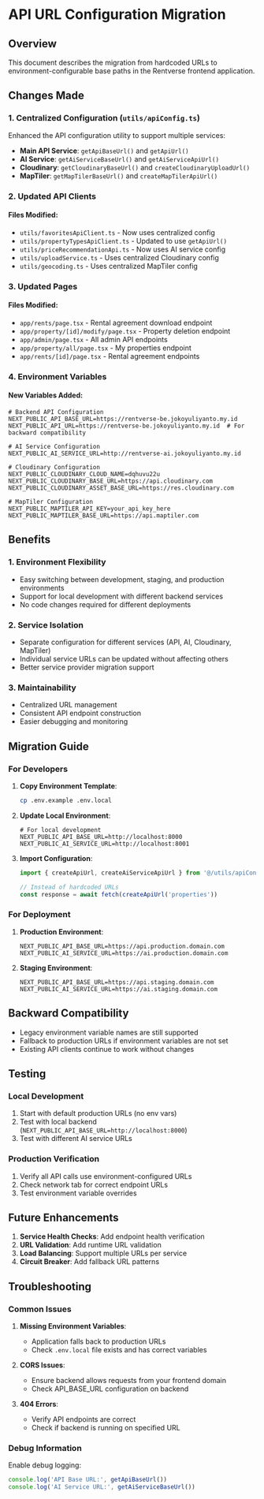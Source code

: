 # API URL Configuration Migration

## Overview

This document describes the migration from hardcoded URLs to environment-configurable base paths in the Rentverse frontend application.

## Changes Made

### 1. Centralized Configuration (`utils/apiConfig.ts`)

Enhanced the API configuration utility to support multiple services:

- **Main API Service**: `getApiBaseUrl()` and `getApiUrl()`
- **AI Service**: `getAiServiceBaseUrl()` and `getAiServiceApiUrl()`
- **Cloudinary**: `getCloudinaryBaseUrl()` and `createCloudinaryUploadUrl()`
- **MapTiler**: `getMapTilerBaseUrl()` and `createMapTilerApiUrl()`

### 2. Updated API Clients

#### Files Modified:
- `utils/favoritesApiClient.ts` - Now uses centralized config
- `utils/propertyTypesApiClient.ts` - Updated to use `getApiUrl()`
- `utils/priceRecommendationApi.ts` - Now uses AI service config
- `utils/uploadService.ts` - Uses centralized Cloudinary config
- `utils/geocoding.ts` - Uses centralized MapTiler config

### 3. Updated Pages

#### Files Modified:
- `app/rents/page.tsx` - Rental agreement download endpoint
- `app/property/[id]/modify/page.tsx` - Property deletion endpoint
- `app/admin/page.tsx` - All admin API endpoints
- `app/property/all/page.tsx` - My properties endpoint
- `app/rents/[id]/page.tsx` - Rental agreement endpoints

### 4. Environment Variables

#### New Variables Added:
```env
# Backend API Configuration
NEXT_PUBLIC_API_BASE_URL=https://rentverse-be.jokoyuliyanto.my.id
NEXT_PUBLIC_API_URL=https://rentverse-be.jokoyuliyanto.my.id  # For backward compatibility

# AI Service Configuration
NEXT_PUBLIC_AI_SERVICE_URL=http://rentverse-ai.jokoyuliyanto.my.id

# Cloudinary Configuration
NEXT_PUBLIC_CLOUDINARY_CLOUD_NAME=dqhuvu22u
NEXT_PUBLIC_CLOUDINARY_BASE_URL=https://api.cloudinary.com
NEXT_PUBLIC_CLOUDINARY_ASSET_BASE_URL=https://res.cloudinary.com

# MapTiler Configuration
NEXT_PUBLIC_MAPTILER_API_KEY=your_api_key_here
NEXT_PUBLIC_MAPTILER_BASE_URL=https://api.maptiler.com
```

## Benefits

### 1. Environment Flexibility
- Easy switching between development, staging, and production environments
- Support for local development with different backend services
- No code changes required for different deployments

### 2. Service Isolation
- Separate configuration for different services (API, AI, Cloudinary, MapTiler)
- Individual service URLs can be updated without affecting others
- Better service provider migration support

### 3. Maintainability
- Centralized URL management
- Consistent API endpoint construction
- Easier debugging and monitoring

## Migration Guide

### For Developers

1. **Copy Environment Template**:
   ```bash
   cp .env.example .env.local
   ```

2. **Update Local Environment**:
   ```env
   # For local development
   NEXT_PUBLIC_API_BASE_URL=http://localhost:8000
   NEXT_PUBLIC_AI_SERVICE_URL=http://localhost:8001
   ```

3. **Import Configuration**:
   ```typescript
   import { createApiUrl, createAiServiceApiUrl } from '@/utils/apiConfig'
   
   // Instead of hardcoded URLs
   const response = await fetch(createApiUrl('properties'))
   ```

### For Deployment

1. **Production Environment**:
   ```env
   NEXT_PUBLIC_API_BASE_URL=https://api.production.domain.com
   NEXT_PUBLIC_AI_SERVICE_URL=https://ai.production.domain.com
   ```

2. **Staging Environment**:
   ```env
   NEXT_PUBLIC_API_BASE_URL=https://api.staging.domain.com
   NEXT_PUBLIC_AI_SERVICE_URL=https://ai.staging.domain.com
   ```

## Backward Compatibility

- Legacy environment variable names are still supported
- Fallback to production URLs if environment variables are not set
- Existing API clients continue to work without changes

## Testing

### Local Development
1. Start with default production URLs (no env vars)
2. Test with local backend (`NEXT_PUBLIC_API_BASE_URL=http://localhost:8000`)
3. Test with different AI service URLs

### Production Verification
1. Verify all API calls use environment-configured URLs
2. Check network tab for correct endpoint URLs
3. Test environment variable overrides

## Future Enhancements

1. **Service Health Checks**: Add endpoint health verification
2. **URL Validation**: Add runtime URL validation
3. **Load Balancing**: Support multiple URLs per service
4. **Circuit Breaker**: Add fallback URL patterns

## Troubleshooting

### Common Issues

1. **Missing Environment Variables**:
   - Application falls back to production URLs
   - Check `.env.local` file exists and has correct variables

2. **CORS Issues**:
   - Ensure backend allows requests from your frontend domain
   - Check API_BASE_URL configuration on backend

3. **404 Errors**:
   - Verify API endpoints are correct
   - Check if backend is running on specified URL

### Debug Information

Enable debug logging:
```typescript
console.log('API Base URL:', getApiBaseUrl())
console.log('AI Service URL:', getAiServiceBaseUrl())
```